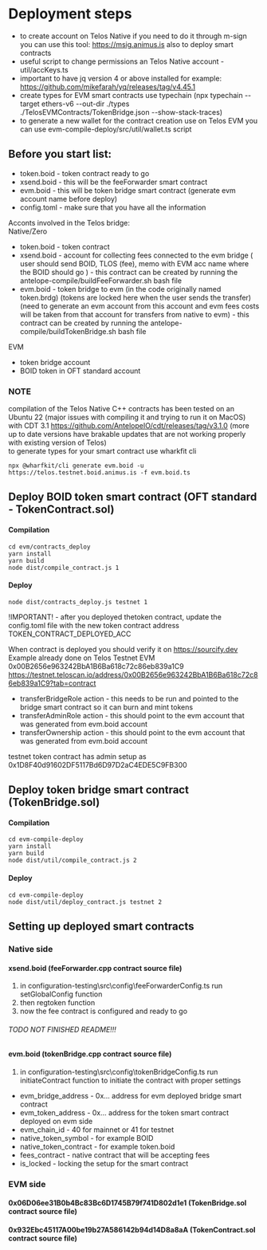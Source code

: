 # Deployment steps
- to create account on Telos Native if you need to do it through m-sign you can use this tool: https://msig.animus.is also to deploy smart contracts
- useful script to change permissions an Telos Native account - util/accKeys.ts
- important to have jq version 4 or above installed for example: https://github.com/mikefarah/yq/releases/tag/v4.45.1
- create types for EVM smart contracts use typechain (npx typechain --target ethers-v6 --out-dir ./types ./TelosEVMContracts/TokenBridge.json --show-stack-traces)
- to generate a new wallet for the contract creation use on Telos EVM you can use evm-compile-deploy/src/util/wallet.ts script

## Before you start list:
- token.boid - token contract ready to go
- xsend.boid - this will be the feeForwarder smart contract
- evm.boid - this will be token bridge smart contract (generate evm account name before deploy)
- config.toml - make sure that you have all the information

Acconts involved in the Telos bridge:  
Native/Zero  
- token.boid - token contract
- xsend.boid - account for collecting fees connected to the evm bridge ( user should send BOID, TLOS (fee), memo with EVM acc name where the BOID should go ) - this contract can be created by running the antelope-compile/buildFeeForwarder.sh bash file
- evm.boid - token bridge to evm (in the code originally named token.brdg) (tokens are locked here when the user sends the transfer) (need to generate an evm account from this account and evm fees costs will be taken from that account for transfers from native to evm) - this contract can be created by running the antelope-compile/buildTokenBridge.sh bash file

EVM
- token bridge account
- BOID token in OFT standard account

### NOTE
compilation of the Telos Native C++ contracts has been tested on an Ubuntu 22 (major issues with compiling it and trying to run it on MacOS) with CDT 3.1 https://github.com/AntelopeIO/cdt/releases/tag/v3.1.0 (more up to date versions have brakable updates that are not working properly with existing version of Telos)  
to generate types for your smart contract use wharkfit cli
```
npx @wharfkit/cli generate evm.boid -u https://telos.testnet.boid.animus.is -f evm.boid.ts
```

## Deploy BOID token smart contract (OFT standard - TokenContract.sol)
#### Compilation
```
cd evm/contracts_deploy
yarn install
yarn build
node dist/compile_contract.js 1
```
#### Deploy
```
node dist/contracts_deploy.js testnet 1
```

!IMPORTANT! - after you deployed thetoken contract, update the config.toml file with the new token contract address TOKEN_CONTRACT_DEPLOYED_ACC

When contract is deployed you should verify it on https://sourcify.dev  
Example already done on Telos Testnet EVM 0x00B2656e963242BbA1B6Ba618c72c86eb839a1C9
https://testnet.teloscan.io/address/0x00B2656e963242BbA1B6Ba618c72c86eb839a1C9?tab=contract  

- transferBridgeRole action - this needs to be run and pointed to the bridge smart contract so it can burn and mint tokens
- transferAdminRole action - this should point to the evm account that was generated from evm.boid account
- transferOwnership action - this should point to the evm account that was generated from evm.boid account

testnet token contract has admin setup as 0x1D8F40d91602DF5117Bd6D97D2aC4EDE5C9FB300  

## Deploy token bridge smart contract (TokenBridge.sol)
#### Compilation
```
cd evm-compile-deploy
yarn install
yarn build
node dist/util/compile_contract.js 2
```
#### Deploy
```
cd evm-compile-deploy
node dist/util/deploy_contract.js testnet 2
```

## Setting up deployed smart contracts
### Native side
#### xsend.boid (feeForwarder.cpp contract source file)
1. in configuration-testing\src\config\feeForwarderConfig.ts run setGlobalConfig function
2. then regtoken function
3. now the fee contract is configured and ready to go


###### TODO NOT FINISHED README!!!
#### evm.boid (tokenBridge.cpp contract source file)
1. in configuration-testing\src\config\tokenBridgeConfig.ts run initiateContract function to initiate the contract with proper settings
- evm_bridge_address - 0x... address for evm deployed bridge smart contract
- evm_token_address - 0x... address for the token smart contract deployed on evm side
- evm_chain_id - 40 for mainnet or 41 for testnet
- native_token_symbol - for example BOID
- native_token_contract - for example token.boid
- fees_contract - native contract that will be accepting fees
- is_locked - locking the setup for the smart contract

### EVM side
#### 0x06D06ee31B0b4Bc83Bc6D1745B79f741D802d1e1 (TokenBridge.sol contract source file)

####  0x932Ebc45117A00be19b27A586142b94d14D8a8aA (TokenContract.sol contract source file)